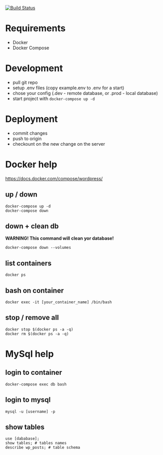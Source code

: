 [![Build Status](https://travis-ci.com/marcinm2h/wp-docker.svg?token=fKQnZUT2NWo4wjBGfXEp&branch=master)](https://travis-ci.com/marcinm2h/wp-docker)

# Requirements

- Docker
- Docker Compose

# Development

- pull git repo
- setup .env files (copy example.env to .env for a start)
- chose your config (.dev - remote database, or .prod - local database)
- start project with `docker-compose up -d`

# Deployment

- commit changes
- push to origin
- checkount on the new change on the server

# Docker help

https://docs.docker.com/compose/wordpress/

## up / down

```
docker-compose up -d
docker-compose down
```

## down + clean db
**WARNING! This command will clean yor database!**

```
docker-compose down --volumes
```

## list containers

```
docker ps
```
## bash on container

```
docker exec -it [your_container_name] /bin/bash
```

## stop / remove all

```
docker stop $(docker ps -a -q)
docker rm $(docker ps -a -q)
```

# MySql help

## login to container

```
docker-compose exec db bash
```

## login to mysql

```
mysql -u [username] -p
```

## show tables

```
use [dababase];
show tables; # tables names
describe wp_posts; # table schema
```
